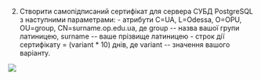 2. Створити самопідписаний сертифікат для сервера СУБД PostgreSQL з наступними параметрами: - атрибути C=UA, L=Odessa, O=OPU, OU=group, CN=surname.op.edu.ua, де group -- назва вашої групи латиницею, surname -- ваше прізвище латиницею - строк дії сертифікату = (variant * 10) днів, де variant -- значення вашого варіанту.

![](https://lh4.googleusercontent.com/5UXJrrBv-UEOkXoyK5Yh2xU09h2hAtzzo0ep8zEHQtR6uRaZcyS_Y0bQ8P4KSIyNxYCSRpi3ktNADxeLqadsP3JD5cMQUUtC1OK9u-Eb0xfZYJWbLi9fyM57dlBvZPWwlm0M22v85umYQMEiukRP_MN_Cp0XEwq9DXXqWGwIv5x4q77_ITNnky1IqzLpKw)
